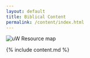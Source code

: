 ```yaml
---
layout: default
title: Biblical Content
permalink: /content/index.html
---
```


<img alt="uW Resource map" src="{{ '/assets/img/uw_resource_map.png' | prepend: site.baseurl }}" />

{% include content.md %}

